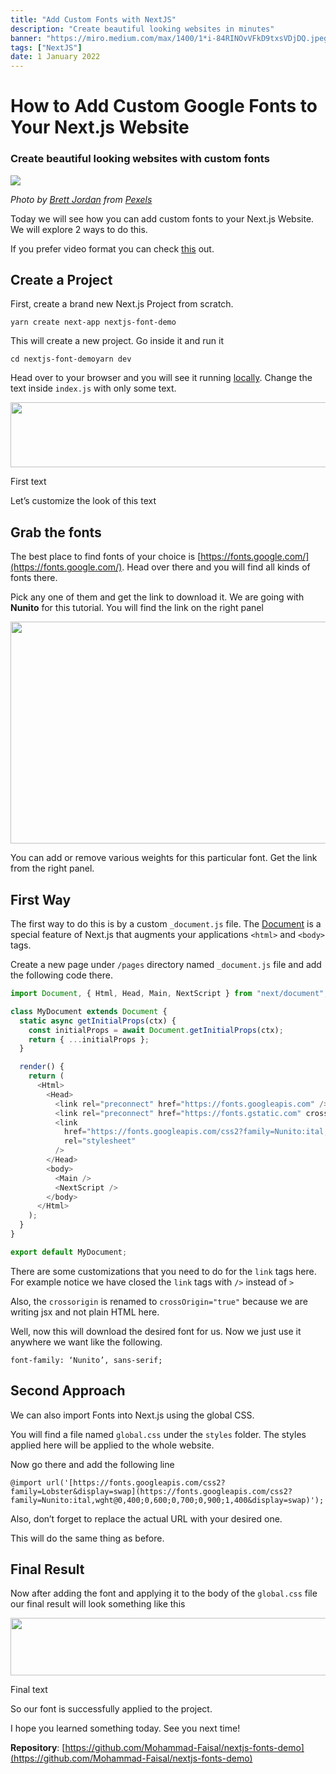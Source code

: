 ```yaml
---
title: "Add Custom Fonts with NextJS"
description: "Create beautiful looking websites in minutes"
banner: "https://miro.medium.com/max/1400/1*i-84RINOvVFkD9txsVDjDQ.jpeg"
tags: ["NextJS"]
date: 1 January 2022
---
```


# How to Add Custom Google Fonts to Your Next.js Website

### Create beautiful looking websites with custom fonts

![](https://images.pexels.com/photos/5045981/pexels-photo-5045981.jpeg?auto=compress&cs=tinysrgb&dpr=2&w=500)

_Photo by [Brett Jordan](https://www.pexels.com/@brettjordan) from [Pexels](https://www.pexels.com/photo/black-and-white-printer-paper-5045981/)_

Today we will see how you can add custom fonts to your Next.js Website. We will explore 2 ways to do this.

If you prefer video format you can check [this](https://www.youtube.com/watch?v=e-NOXZETn7s&lc=Ugz4G03L1q9WbF37cYp4AaABAg) out.

## Create a Project

First, create a brand new Next.js Project from scratch.

```
yarn create next-app nextjs-font-demo
```

This will create a new project. Go inside it and run it

```
cd nextjs-font-demoyarn dev
```

Head over to your browser and you will see it running [locally](http://localhost:3000). Change the text inside `index.js` with only some text.

<img alt="" class="t u v lf aj" src="https://miro.medium.com/max/1400/1\*gpRySGw3wnGrMVtrntGtjA.png" width="700" height="104" srcSet="https://miro.medium.com/max/552/1\*gpRySGw3wnGrMVtrntGtjA.png 276w, https://miro.medium.com/max/1104/1\*gpRySGw3wnGrMVtrntGtjA.png 552w, https://miro.medium.com/max/1280/1\*gpRySGw3wnGrMVtrntGtjA.png 640w, https://miro.medium.com/max/1400/1\*gpRySGw3wnGrMVtrntGtjA.png 700w" sizes="700px" role="presentation"/>

First text

Let’s customize the look of this text

## Grab the fonts

The best place to find fonts of your choice is [https://fonts.google.com/](https://fonts.google.com/). Head over there and you will find all kinds of fonts there.

Pick any one of them and get the link to download it. We are going with **Nunito** for this tutorial. You will find the link on the right panel

<img alt="" class="t u v lf aj" src="https://miro.medium.com/max/1400/1\*-SVOug8rZtFhqFRCwbmjyw.png" width="700" height="355" srcSet="https://miro.medium.com/max/552/1\*-SVOug8rZtFhqFRCwbmjyw.png 276w, https://miro.medium.com/max/1104/1\*-SVOug8rZtFhqFRCwbmjyw.png 552w, https://miro.medium.com/max/1280/1\*-SVOug8rZtFhqFRCwbmjyw.png 640w, https://miro.medium.com/max/1400/1\*-SVOug8rZtFhqFRCwbmjyw.png 700w" sizes="700px" role="presentation"/>

You can add or remove various weights for this particular font. Get the link from the right panel.

## First Way

The first way to do this is by a custom `_document.js` file. The [Document](https://nextjs.org/docs/advanced-features/custom-document) is a special feature of Next.js that augments your applications `<html>` and `<body>` tags.

Create a new page under `/pages` directory named `_document.js` file and add the following code there.

```javascript
import Document, { Html, Head, Main, NextScript } from "next/document";

class MyDocument extends Document {
  static async getInitialProps(ctx) {
    const initialProps = await Document.getInitialProps(ctx);
    return { ...initialProps };
  }

  render() {
    return (
      <Html>
        <Head>
          <link rel="preconnect" href="https://fonts.googleapis.com" />
          <link rel="preconnect" href="https://fonts.gstatic.com" crossOrigin="true" />
          <link
            href="https://fonts.googleapis.com/css2?family=Nunito:ital,wght@0,400;0,600;0,700;0,900;1,400&display=swap"
            rel="stylesheet"
          />
        </Head>
        <body>
          <Main />
          <NextScript />
        </body>
      </Html>
    );
  }
}

export default MyDocument;
```

There are some customizations that you need to do for the `link` tags here. For example notice we have closed the `link` tags with `/>` instead of `>`

Also, the `crossorigin` is renamed to `crossOrigin="true"` because we are writing jsx and not plain HTML here.

Well, now this will download the desired font for us. Now we just use it anywhere we want like the following.

```
font-family: ‘Nunito’, sans-serif;
```

## Second Approach

We can also import Fonts into Next.js using the global CSS.

You will find a file named `global.css` under the `styles` folder. The styles applied here will be applied to the whole website.

Now go there and add the following line

```
@import url('[https://fonts.googleapis.com/css2?family=Lobster&display=swap](https://fonts.googleapis.com/css2?family=Nunito:ital,wght@0,400;0,600;0,700;0,900;1,400&display=swap)');
```

Also, don’t forget to replace the actual URL with your desired one.

This will do the same thing as before.

## Final Result

Now after adding the font and applying it to the body of the `global.css` file our final result will look something like this

<img alt="" class="t u v lf aj" src="https://miro.medium.com/max/1400/1\*XHTq72-eSePJngQyJ0DsdQ.png" width="700" height="92" srcSet="https://miro.medium.com/max/552/1\*XHTq72-eSePJngQyJ0DsdQ.png 276w, https://miro.medium.com/max/1104/1\*XHTq72-eSePJngQyJ0DsdQ.png 552w, https://miro.medium.com/max/1280/1\*XHTq72-eSePJngQyJ0DsdQ.png 640w, https://miro.medium.com/max/1400/1\*XHTq72-eSePJngQyJ0DsdQ.png 700w" sizes="700px" role="presentation"/>

Final text

So our font is successfully applied to the project.

I hope you learned something today. See you next time!

**Repository**: [https://github.com/Mohammad-Faisal/nextjs-fonts-demo](https://github.com/Mohammad-Faisal/nextjs-fonts-demo)
